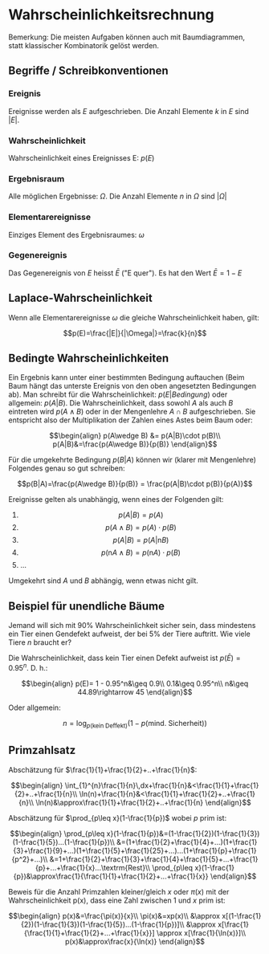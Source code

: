 # Wahrscheinlichkeitsrechnung

Bemerkung: Die meisten Aufgaben können auch mit Baumdiagrammen, statt klassischer Kombinatorik gelöst werden.

## Begriffe / Schreibkonventionen

### Ereignis

Ereignisse werden als $E$ aufgeschrieben. Die Anzahl Elemente $k$ in $E$ sind $|E|$.

### Wahrscheinlichkeit

Wahrscheinlichkeit eines Ereignisses E: $p(E)$

### Ergebnisraum

Alle möglichen Ergebnisse: $\Omega$. Die Anzahl Elemente $n$ in $\Omega$ sind $|\Omega|$

### Elementarereignisse

Einziges Element des Ergebnisraumes: $\omega$

### Gegenereignis

Das Gegenereignis von $E$ heisst $\bar{E}$ ("E quer"). Es hat den Wert $\bar{E}=1-E$

## Laplace-Wahrscheinlichkeit

Wenn alle Elementarereignisse $\omega$ die gleiche Wahrscheinlichkeit haben, gilt:

$$p(E)=\frac{|E|}{|\Omega|}=\frac{k}{n}$$

## Bedingte Wahrscheinlichkeiten

Ein Ergebnis kann unter einer bestimmten Bedingung auftauchen (Beim Baum hängt das unterste Ereignis von den oben angesetzten Bedingungen ab). Man schreibt für die Wahrscheinlichkeit: $p(E|Bedingung)$ oder allgemein: $p(A|B)$. Die Wahrscheinlichkeit, dass sowohl $A$ als auch $B$ eintreten wird $p(A\wedge B)$ oder in der Mengenlehre $A\cap B$ aufgeschrieben. Sie entspricht also der Multiplikation der Zahlen eines Astes beim Baum oder:

$$\begin{align}
  p(A\wedge B) &= p(A|B)\cdot p(B)\\
  p(A|B)&=\frac{p(A\wedge B)}{p(B)}
\end{align}$$


Für die umgekehrte Bedingung $p(B|A)$ können wir (klarer mit Mengenlehre) Folgendes genau so gut schreiben:

$$p(B|A)=\frac{p(A\wedge B)}{p(B)} = \frac{p(A|B)\cdot p(B)}{p(A)}$$


Ereignisse gelten als unabhängig, wenn eines der Folgenden gilt:

1.  $$p(A|B)=p(A)$$
2.  $$p(A\wedge B)=p(A)\cdot p(B)$$
3.  $$p(A|B)=p(A|\textrm{n} B)$$
4.  $$p(\textrm{n} A\wedge B)=p(\textrm{n} A)\cdot p(B)$$
5.  ...

Umgekehrt sind $A$ und $B$ abhängig, wenn etwas nicht gilt.

## Beispiel für unendliche Bäume

Jemand will sich mit 90% Wahrscheinlichkeit sicher sein, dass mindestens ein Tier einen Gendefekt aufweist, der bei 5% der Tiere auftritt. Wie viele Tiere $n$ braucht er?

Die Wahrscheinlichkeit, dass kein Tier einen Defekt aufweist ist $p(\bar{E}) = 0.95^n$. D. h.:

$$\begin{align}
  p(E)= 1 - 0.95^n&\geq 0.9\\
  0.1&\geq 0.95^n\\
  n&\geq 44.89\rightarrow 45
\end{align}$$

Oder allgemein:

$$n = \log_{p(\textrm{kein Deffekt})}(1-p(\textrm{mind. Sicherheit}))$$


## Primzahlsatz

Abschätzung für $\frac{1}{1}+\frac{1}{2}+..+\frac{1}{n}$:

$$\begin{align}
  \int_{1}^{n}\frac{1}{n}\,dx+\frac{1}{n}&<\frac{1}{1}+\frac{1}{2}+..+\frac{1}{n}\\
  \ln(n)+\frac{1}{n}&<\frac{1}{1}+\frac{1}{2}+..+\frac{1}{n}\\
  \ln(n)&\approx\frac{1}{1}+\frac{1}{2}+..+\frac{1}{n}
\end{align}$$

Abschätzung für $\prod_{p\leq x}(1-\frac{1}{p})$ wobei $p$ prim ist:

$$\begin{align}
  \prod_{p\leq x}(1-\frac{1}{p})&=(1-\frac{1}{2})(1-\frac{1}{3})(1-\frac{1}{5})...(1-\frac{1}{p})\\
  &=(1+\frac{1}{2}+\frac{1}{4}+...)(1+\frac{1}{3}+\frac{1}{9}+...)(1+\frac{1}{5}+\frac{1}{25}+...)...(1+\frac{1}{p}+\frac{1}{p^2}+...)\\
  &=1+\frac{1}{2}+\frac{1}{3}+\frac{1}{4}+\frac{1}{5}+...+\frac{1}{p}+...+\frac{1}{x}...\textrm{Rest}\\
  \prod_{p\leq x}(1-\frac{1}{p})&\approx\frac{1}{\frac{1}{1}+\frac{1}{2}+...+\frac{1}{x}}
\end{align}$$

Beweis für die Anzahl Primzahlen kleiner/gleich $x$ oder $\pi(x)$ mit der Wahrscheinlichkeit p(x), dass eine Zahl zwischen 1 und $x$ prim ist:

$$\begin{align}
  p(x)&=\frac{\pi(x)}{x}\\
  \pi(x)&=xp(x)\\
  &\approx x[(1-\frac{1}{2})(1-\frac{1}{3})(1-\frac{1}{5})...(1-\frac{1}{p})]\\
  &\approx x[\frac{1}{\frac{1}{1}+\frac{1}{2}+...+\frac{1}{x}}] \approx x[\frac{1}{\ln(x)}]\\
  p(x)&\approx\frac{x}{\ln(x)}
\end{align}$$